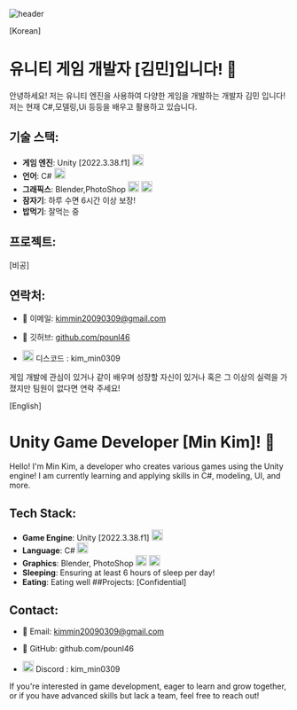 ![header](https://capsule-render.vercel.app/api?type=waving&color=8FBC8F&height=250&section=header&text=Developer&fontSize=90&animation=fadeIn&fontColor=000000&desc=Kim_Min&descAlignY=70)


[Korean]
# 유니티 게임 개발자 [김민]입니다! 👾

안녕하세요! 저는 유니티 엔진을 사용하여 다양한 게임을 개발하는 개발자 김민 입니다! 저는 현재 C#,모델링,Ui 등등을 배우고 활용하고 있습니다.

## 기술 스택:
- **게임 엔진**: Unity [2022.3.38.f1] <img src="https://uxwing.com/wp-content/themes/uxwing/download/brands-and-social-media/unity-game-engine-icon.png"  width="20" height="20"/>
- **언어**: C# <img src="https://www.javacodegeeks.com/wp-content/uploads/2024/01/pngegg-1-1.png"  width="20" height="20"/>
- **그래픽스**: Blender,PhotoShop <img src="https://upload.wikimedia.org/wikipedia/commons/thumb/0/0c/Blender_logo_no_text.svg/2503px-Blender_logo_no_text.svg.png"  width="20" height="20"/> <img src="https://upload.wikimedia.org/wikipedia/commons/thumb/a/af/Adobe_Photoshop_CC_icon.svg/2101px-Adobe_Photoshop_CC_icon.svg.png"  width="20" height="20"/>
- **잠자기**: 하루 수면 6시간 이상 보장!
- **밥먹기**: 잘먹는 중

## 프로젝트:
[비공]

## 연락처:
- 📧 이메일: kimmin20090309@gmail.com
  
- 🔗 깃허브: [github.com/pounl46](https://github.com/pounl46)

- <img src="https://images.crunchbase.com/image/upload/c_pad,f_auto,q_auto:eco,dpr_1/v1440924046/wi1mlnkbn2jluko8pzkj.png"  width="20" height="20"/> 디스코드 : kim_min0309


게임 개발에 관심이 있거나 같이 배우며 성장할 자신이 있거나 혹은 그 이상의 실력을 가졌지만 팀원이 없다면 연락 주세요!

[English]
# Unity Game Developer [Min Kim]! 👾

Hello! I'm Min Kim, a developer who creates various games using the Unity engine! I am currently learning and applying skills in C#, modeling, UI, and more.

## Tech Stack:
- **Game Engine**: Unity [2022.3.38.f1] <img src="https://uxwing.com/wp-content/themes/uxwing/download/brands-and-social-media/unity-game-engine-icon.png"  width="20" height="20"/>
- **Language**: C# <img src="https://www.javacodegeeks.com/wp-content/uploads/2024/01/pngegg-1-1.png"  width="20" height="20"/>
- **Graphics**: Blender, PhotoShop <img src="https://upload.wikimedia.org/wikipedia/commons/thumb/0/0c/Blender_logo_no_text.svg/2503px-Blender_logo_no_text.svg.png"  width="20" height="20"/> <img src="https://upload.wikimedia.org/wikipedia/commons/thumb/a/af/Adobe_Photoshop_CC_icon.svg/2101px-Adobe_Photoshop_CC_icon.svg.png"  width="20" height="20"/>
- **Sleeping**: Ensuring at least 6 hours of sleep per day!
- **Eating**: Eating well
##Projects:
[Confidential]
## Contact:
- 📧 Email: kimmin20090309@gmail.com

- 🔗 GitHub: github.com/pounl46

- <img src="https://images.crunchbase.com/image/upload/c_pad,f_auto,q_auto:eco,dpr_1/v1440924046/wi1mlnkbn2jluko8pzkj.png"  width="20" height="20"/> Discord : kim_min0309

If you're interested in game development, eager to learn and grow together, or if you have advanced skills but lack a team, feel free to reach out!
